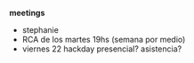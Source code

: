 **meetings**
- stephanie
- RCA de los martes 19hs (semana por medio)
- viernes 22 hackday presencial? asistencia?
